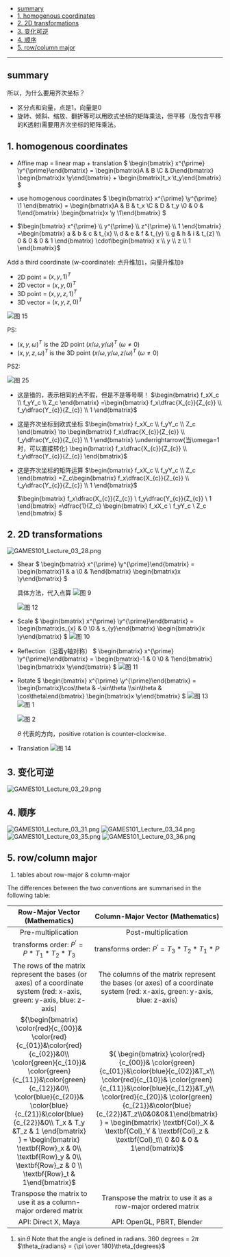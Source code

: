 - [summary](#summary)
- [1. homogenous coordinates](#1-homogenous-coordinates)
- [2. 2D transformations](#2-2d-transformations)
- [3. 变化可逆](#3-变化可逆)
- [4. 顺序](#4-顺序)
- [5. row/column major](#5-rowcolumn-major)


---


## summary

所以，为什么要用齐次坐标？
- 区分点和向量，点是1，向量是0
- 旋转、倾斜、缩放、翻折等可以用欧式坐标的矩阵乘法，但平移（及包含平移的K透射)需要用齐次坐标的矩阵乘法。

## 1. homogenous coordinates
- Affine map = linear map + translation 
$
\begin{bmatrix} x^{\prime}  \\y^{\prime}\end{bmatrix} = 
\begin{bmatrix}A & B \\C & D\end{bmatrix}
\begin{bmatrix}x \\y\end{bmatrix} +
\begin{bmatrix}t_x \\t_y\end{bmatrix}
$

- use homogenous coordinates
$
\begin{bmatrix} x^{\prime}  \\y^{\prime} \\1 \end{bmatrix} = 
\begin{bmatrix}A & B & t_x \\C & D & t_y \\0 & 0 & 1\end{bmatrix}
\begin{bmatrix}x \\y \\1\end{bmatrix}
$

- $\begin{bmatrix}
x^{\prime} \\
y^{\prime} \\
z^{\prime} \\
1
\end{bmatrix}
=\begin{bmatrix}
a & b & c & t_{x} \\
d & e & f & t_{y} \\
g & h & i & t_{z} \\
0 & 0 & 0 & 1
\end{bmatrix} 
\cdot\begin{bmatrix}
x \\
y \\
z \\
1
\end{bmatrix}$


Add a third coordinate (w-coordinate): 点升维加`1`，向量升维加`0`
- 2D point = $(x, y, 1)^T$
- 2D vector = $(x, y, 0)^T$
- 3D point = $(x, y, z, 1)^T$
- 3D vector = $(x, y, z, 0)^T$

![图 15](../images/b59bfb201c73fd7b1acfa9592199bbca35a912fce7e6d29a500a04b674e95671.png)  


PS:
- $(x, y, \omega)^T$ is the 2D point $(x/\omega, y/\omega)^T$ $(\omega\neq0)$
- $(x, y, z, \omega)^T$ is the 3D point $(x/\omega, y/\omega, z/\omega)^T$ $(\omega\neq0)$


PS2:

![图 25](../images/a947373697efa740f892bd6a23f4947f3c475ae4a3c87920dcde58a4192517dc.png)  

- 这是错的，表示相同的点不假，但是不是等号啊！
    $\begin{bmatrix} f_xX_c \\ f_yY_c \\ Z_c \end{bmatrix} 
=\begin{bmatrix} f_x\dfrac{X_{c}}{Z_{c}} \\ f_y\dfrac{Y_{c}}{Z_{c}} \\ 1 \end{bmatrix}$
- 这是齐次坐标到欧式坐标
    $\begin{bmatrix} f_xX_c \\ f_yY_c \\ Z_c \end{bmatrix} 
\to \begin{bmatrix} f_x\dfrac{X_{c}}{Z_{c}} \\ f_y\dfrac{Y_{c}}{Z_{c}} \\ 1 \end{bmatrix} \underrightarrow{当\omega=1时，可以直接转化} \begin{bmatrix} f_x\dfrac{X_{c}}{Z_{c}} \\ f_y\dfrac{Y_{c}}{Z_{c}} \end{bmatrix}$
- 这是齐次坐标的矩阵运算
    $\begin{bmatrix} f_xX_c \\ f_yY_c \\ Z_c \end{bmatrix} 
=Z_c\begin{bmatrix} f_x\dfrac{X_{c}}{Z_{c}} \\ f_y\dfrac{Y_{c}}{Z_{c}} \\ 1 \end{bmatrix}$

    $\begin{bmatrix} f_x\dfrac{X_{c}}{Z_{c}} \\ f_y\dfrac{Y_{c}}{Z_{c}} \\ 1 \end{bmatrix}
=\dfrac{1}{Z_c} \begin{bmatrix} f_xX_c \\ f_yY_c \\ Z_c \end{bmatrix} $

## 2. 2D transformations


![GAMES101_Lecture_03_28.png](../images/GAMES101_Lecture_03_28.png)

- Shear
    $
    \begin{bmatrix} x^{\prime}  \\y^{\prime}\end{bmatrix} = 
    \begin{bmatrix}1 & a \\0 & 1\end{bmatrix}
    \begin{bmatrix}x \\y\end{bmatrix}
    $
    
    具体方法，代入点算
    ![图 9](../images/d0a4f735771d6b5f7d68eab1e3cefc954363c1e2e4ed38d119a5bf11205cd204.png)  

    ![图 12](../images/05bf99a20aad65445b1629796565da18a41cc0e4a805671a216352b0fa98dbb1.png)  

- Scale
    $
    \begin{bmatrix} x^{\prime}  \\y^{\prime}\end{bmatrix} = 
    \begin{bmatrix}s_{x} & 0 \\0 & s_{y}\end{bmatrix}
    \begin{bmatrix}x \\y\end{bmatrix}
    $
    ![图 10](../images/13788ed6ef01eca25cb9c83db9c9b529095564496bfb35a71f0c8d347187f960.png)  


- Reflection（沿着y轴对称）
    $
    \begin{bmatrix} x^{\prime}  \\y^{\prime}\end{bmatrix} = 
    \begin{bmatrix}-1 & 0 \\0 & 1\end{bmatrix}
    \begin{bmatrix}x \\y\end{bmatrix}
    $
    ![图 11](../images/b998939b80d59b7038f3135f810952191ec4bafe30ecb220c337ddb17943df58.png)  

- Rotate
    $
    \begin{bmatrix} x^{\prime}  \\y^{\prime}\end{bmatrix} = 
    \begin{bmatrix}\cos\theta & -\sin\theta \\\sin\theta & \cos\theta\end{bmatrix}
    \begin{bmatrix}x \\y\end{bmatrix}
    $
    ![图 13](../images/1ec5610768a669b92985e6925cff8fc9abc3159b500f550ea6c3839a3b235246.png)  
    ![图 1](../images/3dbda2dd7b29de7ec375c60c771701ef65a4124199c66ccaed20a86c7942c537.png)  

    ![图 2](../images/d4574c8c28acc276d45c437b69ea51453490f6caf7618e7ae885b17a0ff244b6.png)  

    $\theta$ 代表的方向，positive rotation is counter-clockwise. 

- Translation
    ![图 14](../images/effbc55ad1addae1c00e5bcbf3202c6546633bc26ffac758ffa0aeb9df3d1729.png)  

## 3. 变化可逆

![GAMES101_Lecture_03_29.png](../images/GAMES101_Lecture_03_29.png)
## 4. 顺序
![GAMES101_Lecture_03_31.png](../images/GAMES101_Lecture_03_31.png)
![GAMES101_Lecture_03_34.png](../images/GAMES101_Lecture_03_34.png)
![GAMES101_Lecture_03_35.png](../images/GAMES101_Lecture_03_35.png)
![GAMES101_Lecture_03_36.png](../images/GAMES101_Lecture_03_36.png)


## 5. row/column major

1. tables about row-major & column-major



The differences between the two conventions are summarised in the following table:

|  Row-Major Vector (Mathematics)| Column-Major Vector (Mathematics) |
|:-:|:-:|
| Pre-multiplication | Post-multiplication |
| transforms order: $P^{\prime}=P*T_1*T_2*T_3$ |transforms order: $P^{\prime}=T_3*T_2*T_1*P$ |
|The rows of the matrix represent the bases (or axes) of a coordinate system (red: x-axis, green: y-axis, blue: z-axis)| The columns of the matrix represent the bases (or axes) of a coordinate system (red: x-axis, green: y-axis, blue: z-axis) |
| ${\begin{bmatrix} \color{red}{c_{00}}& \color{red}{c_{01}}&\color{red}{c_{02}}&0\\ \color{green}{c_{10}}& \color{green}{c_{11}}&\color{green}{c_{12}}&0\\ \color{blue}{c_{20}}& \color{blue}{c_{21}}&\color{blue}{c_{22}}&0\\ T_x & T_y &T_z & 1 \end{bmatrix} } = \begin{bmatrix} \textbf{Row}_x & 0\\ \textbf{Row}_y & 0\\ \textbf{Row}_z & 0 \\ \textbf{Row}_t & 1\end{bmatrix}$ |${ \begin{bmatrix} \color{red}{c_{00}}& \color{green}{c_{01}}&\color{blue}{c_{02}}&T_x\\ \color{red}{c_{10}}& \color{green}{c_{11}}&\color{blue}{c_{12}}&T_y\\ \color{red}{c_{20}}& \color{green}{c_{21}}&\color{blue}{c_{22}}&T_z\\0&0&0&1\end{bmatrix} } = \begin{bmatrix} \textbf{Col}_X & \textbf{Col}_Y & \textbf{Col}_z & \textbf{Col}_t\\ 0 &0 & 0 & 1\end{bmatrix}$ |
|Transpose the matrix to use it as a column-major ordered matrix | Transpose the matrix to use it as a row-major ordered matrix |
|API: Direct X, Maya | API: OpenGL, PBRT, Blender|


1. $\sin \theta$ 
Note that the angle  is defined in radians. 360 degrees = $2\pi$
$\theta_{radians} = {\pi \over 180}\theta_{degrees}$
